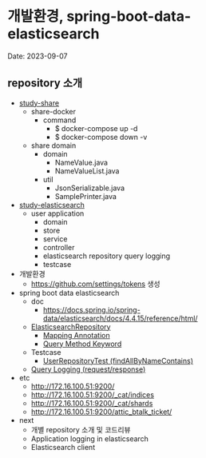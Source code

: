 # 개발환경, spring-boot-data-elasticsearch

Date: 2023-09-07

## repository 소개

- [study-share](https://github.com/spectra-study/study-share)
  - share-docker
    - command
      - $ docker-compose up -d
      - $ docker-compose down -v
  - share domain
    - domain
      - NameValue.java
      - NameValueList.java
    - util
      - JsonSerializable.java
      - SamplePrinter.java
- [study-elasticsearch](https://github.com/spectra-study/study-elasticsearch)
  - user application
    - domain
    - store
    - service
    - controller
    - elasticsearch repository query logging
    - testcase
- 개발환경
  - https://github.com/settings/tokens 생성
- spring boot data elasticsearch
  - doc
    - https://docs.spring.io/spring-data/elasticsearch/docs/4.4.15/reference/html/
  - [ElasticsearchRepository](https://docs.spring.io/spring-data/elasticsearch/docs/current/api/org/springframework/data/elasticsearch/repository/ElasticsearchRepository.html)
    - [Mapping Annotation](https://docs.spring.io/spring-data/elasticsearch/docs/4.4.15/reference/html/#elasticsearch.mapping.meta-model.annotations)
    - [Query Method Keyword](https://docs.spring.io/spring-data/elasticsearch/docs/4.4.15/reference/html/#appendix.query.method.predicate)
  - Testcase
    - [UserRepositoryTest (findAllByNameContains)](https://github.com/spectra-study/study-elasticsearch/blob/main/user/src/test/java/com/study/es/user/store/elasticsearch/repository/UserRepositoryTest.java)
  - [Query Logging (request/response)](https://docs.spring.io/spring-data/elasticsearch/docs/4.4.15/reference/html/#elasticsearch.clients.logging)
- etc
  - http://172.16.100.51:9200/
  - http://172.16.100.51:9200/_cat/indices
  - http://172.16.100.51:9200/_cat/shards
  - http://172.16.100.51:9200/attic_btalk_ticket/
- next
  - 개별 repository 소개 및 코드리뷰
  - Application logging in elasticsearch
  - Elasticsearch client
